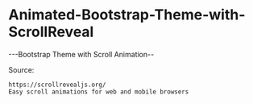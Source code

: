 # Animated-Bootstrap-Theme-with-ScrollReveal

---Bootstrap Theme with Scroll Animation--

Source:
    
    https://scrollrevealjs.org/
    Easy scroll animations for web and mobile browsers
